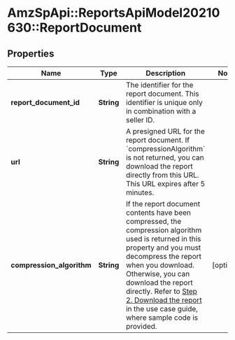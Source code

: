 # AmzSpApi::ReportsApiModel20210630::ReportDocument

## Properties
Name | Type | Description | Notes
------------ | ------------- | ------------- | -------------
**report_document_id** | **String** | The identifier for the report document. This identifier is unique only in combination with a seller ID. | 
**url** | **String** | A presigned URL for the report document. If &#x60;compressionAlgorithm&#x60; is not returned, you can download the report directly from this URL. This URL expires after 5 minutes. | 
**compression_algorithm** | **String** | If the report document contents have been compressed, the compression algorithm used is returned in this property and you must decompress the report when you download. Otherwise, you can download the report directly. Refer to [Step 2. Download the report](https://developer-docs.amazon.com/sp-api/docs/reports-api-v2021-06-30-retrieve-a-report#step-2-download-the-report) in the use case guide, where sample code is provided. | [optional] 

